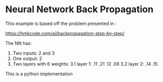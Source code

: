 # Neural Network Back Propagation

This example is based off the problem presented in :

https://hmkcode.com/ai/backpropagation-step-by-step/

The NN has:

1. Two inputs: 2 and 3
2. One output: 2
3. Two layers with 6 weights:
   3.1 layer 1: .11 .21 .12 .08
   3.2 layer 2: .14 .15


This is a python implementation 
